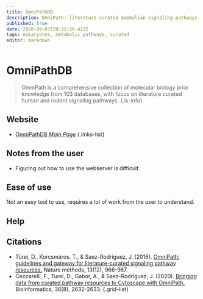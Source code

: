 ```yaml
---
title: OmniPathDB
description: OmniPath: literature curated mammalian signaling pathways.
published: true
date: 2020-09-07T20:21:39.423Z
tags: eukaryotes, metabolic pathways, curated
editor: markdown
---
```


# OmniPathDB

> OmniPath is a comprehensive collection of molecular biology prior knowledge from 103 databases, with focus on literature curated human and rodent signaling pathways.
{.is-info}
 

## Website 

- [OmniPathDB *Main Page*](http://omnipathdb.org/)
 {.links-list}


## Notes from the user
- Figuring out how to use the webserver is difficult.
 
## Ease of use

Not an easy tool to use, requires a lot of work from the user to understand.

## Help



## Citations

- Türei, D., Korcsmáros, T., & Saez-Rodriguez, J. (2016). [OmniPath: guidelines and gateway for literature-curated signaling pathway resources.](https://www.nature.com/articles/nmeth.4077) Nature methods, 13(12), 966-967.
- Ceccarelli, F., Turei, D., Gabor, A., & Saez-Rodriguez, J. (2020). [Bringing data from curated pathway resources to Cytoscape with OmniPath.](https://academic.oup.com/bioinformatics/article-abstract/36/8/2632/5689817) Bioinformatics, 36(8), 2632-2633.
{.grid-list}